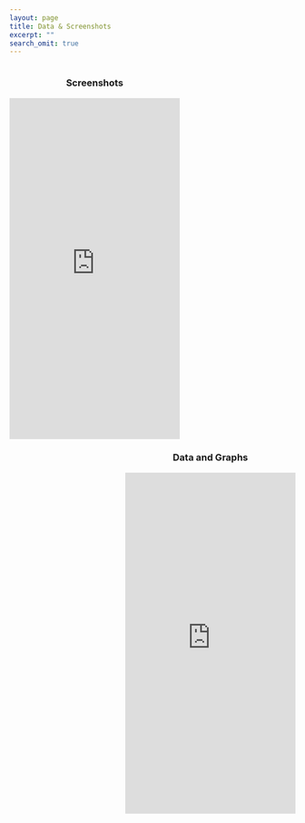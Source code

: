 ```yaml
---
layout: page
title: Data & Screenshots
excerpt: ""
search_omit: true
---
```


<div style="float: left; text-align: center">
  <h3>Screenshots</h3>
  <iframe src="https://drive.google.com/embeddedfolderview?id=0B2RH_BSaD6YPY1dZR0x1S2QxZ1U#grid" style="width:100%; height:600px; border:0;"></iframe>
</div>

<div style="float: right; text-align: center">
  <h3>Data and Graphs</h3>
  <iframe src="https://drive.google.com/embeddedfolderview?id=0B2RH_BSaD6YPUko5QVRzZFg2MEk#grid" style="width:100%; height:600px; border:0;"></iframe>
</div>
